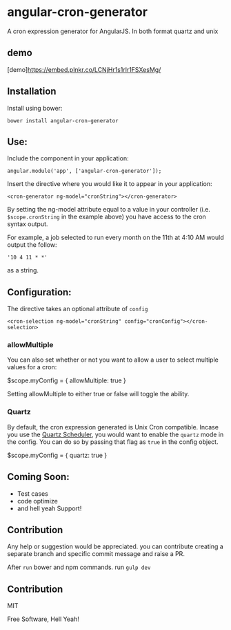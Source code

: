 # angular-cron-generator
A cron expression generator for AngularJS. In both format quartz and unix

## demo

[demo]https://embed.plnkr.co/LCNjHr1s1rlr1FSXesMg/

## Installation

Install using bower:

`bower install angular-cron-generator`

## Use:

Include the component in your application:

    angular.module('app', ['angular-cron-generator']);

Insert the directive where you would like it to appear in your application:

    <cron-generator ng-model="cronString"></cron-generator>

By setting the ng-model attribute equal to a value in your controller (i.e. `$scope.cronString` in the example above) you have access to the cron syntax output.  

For example, a job selected to run every month on the 11th at 4:10 AM would output the follow:

	'10 4 11 * *'

as a string.

## Configuration:

The directive takes an optional attribute of `config`

    <cron-selection ng-model="cronString" config="cronConfig"></cron-selection>
    

### allowMultiple

You can also set whether or not you want to allow a user to select multiple values for a cron:

  $scope.myConfig = {
    allowMultiple: true
  }

Setting allowMultiple to either true or false will toggle the ability.


### Quartz

By default, the cron expression generated is Unix Cron compatible. Incase you use the [Quartz Scheduler](https://github.com/quartz-scheduler/quartz), you would want to enable the `quartz` mode in the config.
You can do so by passing that flag as `true` in the config object.

  $scope.myConfig = {
    quartz: true
  }

## Coming Soon:

* Test cases
* code optimize
* and hell yeah Support!


## Contribution

Any help or suggestion would be appreciated. you can contribute creating a separate branch and specific commit message and raise a PR.

After `run` bower and npm commands.
run `gulp dev`


## Contribution

MIT

Free Software, Hell Yeah!
